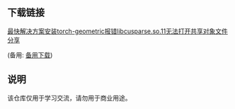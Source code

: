 

## 下载链接
[最快解决方案安装torch-geometric报错libcusparse.so.11无法打开共享对象文件分享](https://pan.quark.cn/s/2be3dd74615d) 

(备用: [备用下载](https://pan.baidu.com/s/1JeAsRHgXi5UrFSJUUq6_0Q?pwd=ggpb))

## 说明

该仓库仅用于学习交流，请勿用于商业用途。
